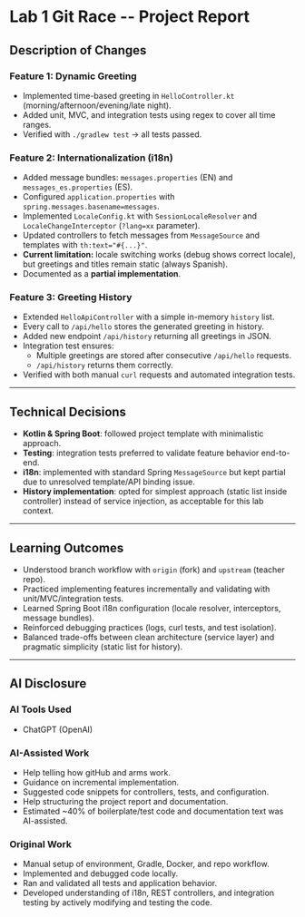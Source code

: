 # Lab 1 Git Race -- Project Report

## Description of Changes

### Feature 1: Dynamic Greeting
- Implemented time-based greeting in `HelloController.kt` (morning/afternoon/evening/late night).
- Added unit, MVC, and integration tests using regex to cover all time ranges.
- Verified with `./gradlew test` → all tests passed.

### Feature 2: Internationalization (i18n)
- Added message bundles: `messages.properties` (EN) and `messages_es.properties` (ES).
- Configured `application.properties` with `spring.messages.basename=messages`.
- Implemented `LocaleConfig.kt` with `SessionLocaleResolver` and `LocaleChangeInterceptor` (`?lang=xx` parameter).
- Updated controllers to fetch messages from `MessageSource` and templates with `th:text="#{...}"`.
- **Current limitation:** locale switching works (debug shows correct locale), but greetings and titles remain static (always Spanish).  
- Documented as a **partial implementation**.

### Feature 3: Greeting History
- Extended `HelloApiController` with a simple in-memory `history` list.
- Every call to `/api/hello` stores the generated greeting in history.
- Added new endpoint `/api/history` returning all greetings in JSON.
- Integration test ensures:
  - Multiple greetings are stored after consecutive `/api/hello` requests.
  - `/api/history` returns them correctly.
- Verified with both manual `curl` requests and automated integration tests.

---

## Technical Decisions
- **Kotlin & Spring Boot**: followed project template with minimalistic approach.
- **Testing**: integration tests preferred to validate feature behavior end-to-end.
- **i18n**: implemented with standard Spring `MessageSource` but kept partial due to unresolved template/API binding issue.
- **History implementation**: opted for simplest approach (static list inside controller) instead of service injection, as acceptable for this lab context.

---

## Learning Outcomes
- Understood branch workflow with `origin` (fork) and `upstream` (teacher repo).
- Practiced implementing features incrementally and validating with unit/MVC/integration tests.
- Learned Spring Boot i18n configuration (locale resolver, interceptors, message bundles).
- Reinforced debugging practices (logs, curl tests, and test isolation).
- Balanced trade-offs between clean architecture (service layer) and pragmatic simplicity (static list for history).

---

## AI Disclosure

### AI Tools Used
- ChatGPT (OpenAI)

### AI-Assisted Work
- Help telling how gitHub and arms work.
- Guidance on incremental implementation.
- Suggested code snippets for controllers, tests, and configuration.
- Help structuring the project report and documentation.
- Estimated ~40% of boilerplate/test code and documentation text was AI-assisted.

### Original Work
- Manual setup of environment, Gradle, Docker, and repo workflow.
- Implemented and debugged code locally.
- Ran and validated all tests and application behavior.
- Developed understanding of i18n, REST controllers, and integration testing by actively modifying and testing the code.
